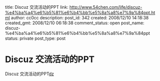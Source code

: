 title: Discuz 交流活动的PPT 
link: http://www.54chen.com/life/discuz-%e4%ba%a4%e6%b5%81%e6%b4%bb%e5%8a%a8%e7%9a%84ppt.html
author: cc0cc
description: 
post_id: 342
created: 2008/12/10 14:18:38
created_gmt: 2008/12/10 06:18:38
comment_status: open
post_name: discuz-%e4%ba%a4%e6%b5%81%e6%b4%bb%e5%8a%a8%e7%9a%84ppt
status: private
post_type: post

# Discuz 交流活动的PPT 

Discuz 交流活动的PPT[dz](/wp-content/uploads/2008/12/dz.rar)